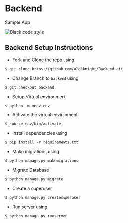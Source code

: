 # Backend

Sample App

<img src="https://img.shields.io/badge/code%20style-black-000000.svg" _target="https://github.com/ambv/black" alt="Black code style"></img>


## Backend Setup Instructions

- Fork and Clone the repo using
```
$ git clone https://github.com/alokknight/Backend.git
```
- Change Branch to `backend` using
```
$ git checkout backend
```
- Setup Virtual environment
```
$ python -m venv env
```
- Activate the virtual environment
```
$ source env/bin/activate
```
- Install dependencies using
```
$ pip install -r requirements.txt
```
- Make migrations using
```
$ python manage.py makemigrations
```
- Migrate Database
```
$ python manage.py migrate
```
- Create a superuser
```
$ python manage.py createsuperuser
```
- Run server using
```
$ python manage.py runserver
```
